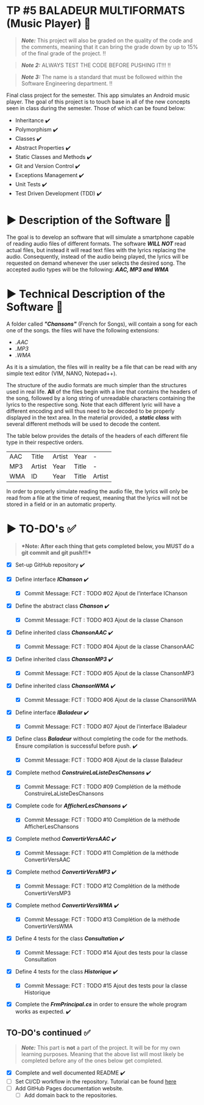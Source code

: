 # TP #5 BALADEUR MULTIFORMATS (Music Player) :musical_score:

> **_Note:_** This project will also be graded on the quality of the code and the comments, meaning that it can bring the grade down by up to 15% of the final grade of the project. :bangbang:

> **_Note 2:_** ALWAYS TEST THE CODE BEFORE PUSHING IT!!! :bangbang:

> **_Note 3:_** The name is a standard that must be followed within the Software Engineering department. :bangbang:

Final class project for the semester. This app simulates an Android music player. The goal of this project is to touch base in all of the new concepts seen in class during the semester. Those of which can be found below:

- Inheritance :heavy_check_mark:
- Polymorphism :heavy_check_mark:
- Classes :heavy_check_mark:
- Abstract Properties :heavy_check_mark:
- Static Classes and Methods :heavy_check_mark:
- Git and Version Control :heavy_check_mark:
- Exceptions Management :heavy_check_mark:
- Unit Tests :heavy_check_mark:
- Test Driven Development (TDD) :heavy_check_mark:

# :arrow_forward: Description of the Software :rocket:

The goal is to develop an software that will simulate a smartphone capable of reading audio files of different formats. The software **_WILL NOT_** read actual files, but instead it will read text files with the lyrics replacing the audio. Consequently, instead of the audio being played, the lyrics will be requested on demand whenever the user selects the desired song. The accepted audio types will be the following: **_AAC, MP3 and WMA_**

# :arrow_forward: Technical Description of the Software :scroll:

A folder called **_"Chansons"_** (French for Songs), will contain a song for each one of the songs. the files will have the following extensions:

- _.AAC_
- _.MP3_
- _.WMA_

As it is a simulation, the files will in reality be a file that can be read with any simple text editor (VIM, NANO, Notepad++).

The structure of the audio formats are much simpler than the structures used in real life. **All** of the files begin with a line that contains the headers of the song, followed by a long string of unreadable characters containing the lyrics to the respective song. Note that each different lyric will have a different encoding and will thus need to be decoded to be properly displayed in the text area. In the material provided, a **_static class_** with several different methods will be used to decode the content.

The table below provides the details of the headers of each different file type in their respective orders.

|     |        |        |       |        |
| --- | ------ | ------ | ----- | ------ |
| AAC | Title  | Artist | Year  | -      |
| MP3 | Artist | Year   | Title | -      |
| WMA | ID     | Year   | Title | Artist |

In order to properly simulate reading the audio file, the lyrics will only be read from a file at the time of request, meaning that the lyrics will not be stored in a field or in an automatic property.

# :arrow_forward: TO-DO's :white_check_mark:

> **\*Note: After each thing that gets completed below, you **MUST** do a git commit and git push!!!\***

- [x] Set-up GitHub repository :heavy_check_mark:
- [x] Define interface **_IChanson_** :heavy_check_mark:

  - [x] Commit Message: FCT : TODO #02 Ajout de l’interface IChanson

- [x] Define the abstract class **_Chanson_** :heavy_check_mark:

  - [x] Commit Message: FCT : TODO #03 Ajout de la classe Chanson

- [x] Define inherited class **_ChansonAAC_** :heavy_check_mark:

  - [x] Commit Message: FCT : TODO #04 Ajout de la classe ChansonAAC

- [x] Define inherited class **_ChansonMP3_** :heavy_check_mark:

  - [x] Commit Message: FCT : TODO #05 Ajout de la classe ChansonMP3

- [x] Define inherited class **_ChansonWMA_** :heavy_check_mark:

  - [x] Commit Message: FCT : TODO #06 Ajout de la classe ChansonWMA

- [x] Define interface **_IBaladeur_** :heavy_check_mark:

  - [x] Commit Message: FCT : TODO #07 Ajout de l’interface IBaladeur

- [x] Define class **_Baladeur_** without completing the code for the methods. Ensure compilation is successful before push. :heavy_check_mark:

  - [x] Commit Message: FCT : TODO #08 Ajout de la classe Baladeur

- [x] Complete method **_ConstruireLaListeDesChansons_** :heavy_check_mark:

  - [x] Commit Message: FCT : TODO #09 Complétion de la méthode ConstruireLaListeDesChansons

- [x] Complete code for **_AfficherLesChansons_** :heavy_check_mark:

  - [x] Commit Message: FCT : TODO #10 Complétion de la méthode AfficherLesChansons

- [x] Complete method **_ConvertirVersAAC_** :heavy_check_mark:

  - [x] Commit Message: FCT : TODO #11 Complétion de la méthode ConvertirVersAAC

- [x] Complete method **_ConvertirVersMP3_** :heavy_check_mark:

  - [x] Commit Message: FCT : TODO #12 Complétion de la méthode ConvertirVersMP3

- [x] Complete method **_ConvertirVersWMA_** :heavy_check_mark:

  - [x] Commit Message: FCT : TODO #13 Complétion de la méthode ConvertirVersWMA

- [x] Define 4 tests for the class **_Consultation_** :heavy_check_mark:

  - [x] Commit Message: FCT : TODO #14 Ajout des tests pour la classe Consultation

- [x] Define 4 tests for the class **_Historique_** :heavy_check_mark:

  - [x] Commit Message: FCT : TODO #15 Ajout des tests pour la classe Historique

- [x] Complete the **_FrmPrincipal.cs_** in order to ensure the whole program works as expected. :heavy_check_mark:

## TO-DO's continued :white_check_mark:

> **_Note:_** This part is **not** a part of the project. It will be for my own learning purposes. Meaning that the above list will most likely be completed before any of the ones below get completed.

- [x] Complete and well documented README :heavy_check_mark:
- [ ] Set CI/CD workflow in the repository. Tutorial can be found [here](https://www.cbtnuggets.com/blog/certifications/microsoft/setting-up-a-ci-pipeline-with-github-actions-in-c-with-examples)
- [ ] Add GitHub Pages documentation website.
  - [ ] Add domain back to the repositories.
